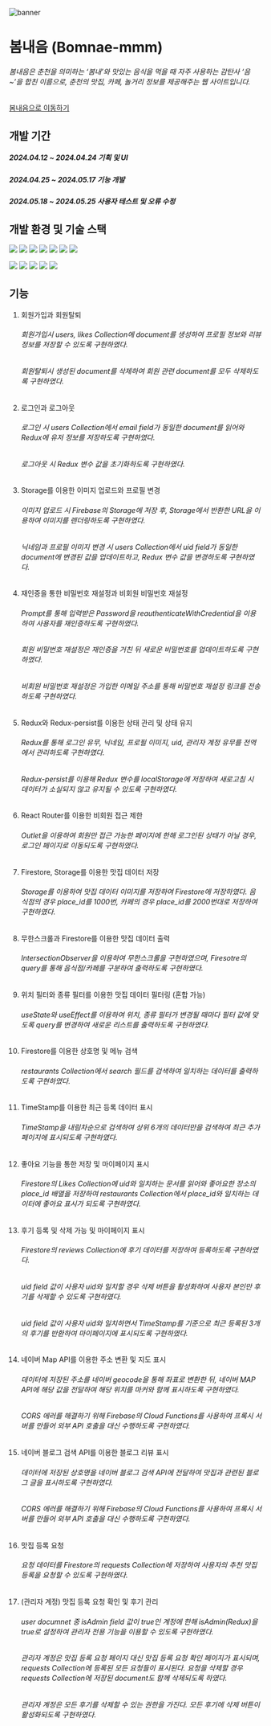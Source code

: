 ![banner](https://github.com/hyunjihub/bomnae_mmm/assets/97017935/fd5cb3c8-0208-4d6f-b329-0c825066ce62)
# 봄내음 (Bomnae-mmm)
###### 봄내음은 춘천을 의미하는 ‘봄내’와 맛있는 음식을 먹을 때 자주 사용하는 감탄사 ‘음~’을 합친 이름으로, 춘천의 맛집, 카페, 놀거리 정보를 제공해주는 웹 사이트입니다.

[봄내음으로 이동하기](https://bomnae-mmm.web.app/)

## 개발 기간
##### 2024.04.12 ~ 2024.04.24 기획 및 UI
##### 2024.04.25 ~ 2024.05.17 기능 개발
##### 2024.05.18 ~ 2024.05.25 사용자 테스트 및 오류 수정

## 개발 환경 및 기술 스택

![](https://img.shields.io/badge/Figma-F24E1E?style=flat-square&logo=figma&logoColor=white)
![](https://img.shields.io/badge/Firebase-FFCA28?style=flat-square&logo=firebase&logoColor=white)
![](https://img.shields.io/badge/Express-000000?style=flat-square&logo=express&logoColor=white)
![](https://img.shields.io/badge/Visual_Studio_Code-0078D4?style=flat-square&logo=visual%20studio%20code&logoColor=white) 
![](https://img.shields.io/badge/GitHub-100000?style=flat-square&logo=github&logoColor=white)
![](https://img.shields.io/badge/Git-F05032?style=flat-square&logo=git&logoColor=white)
![](https://img.shields.io/badge/Notion-000000?style=flat-square&logo=notion&logoColor=white)

![](https://img.shields.io/badge/React-20232A?style=flat-square&logo=react&logoColor=61DAFB)
![](https://img.shields.io/badge/JavaScript-F7DF1E?style=flat-square&logo=JavaScript&logoColor=white)
![](https://img.shields.io/badge/styled--components-DB7093?style=flat-square&logo=styled-components&logoColor=white)
![](https://img.shields.io/badge/Redux-593D88?style=flat-square&logo=redux&logoColor=white)
![](https://img.shields.io/badge/React_Router-CA4245?style=flat-square&logo=react-router&logoColor=white)

## 기능
1. 회원가입과 회원탈퇴
   ###### 회원가입시 users, likes Collection에 document를 생성하여 프로필 정보와 리뷰 정보를 저장할 수 있도록 구현하였다.
   ###### 회원탈퇴시 생성된 document를 삭제하여 회원 관련 document를 모두 삭제하도록 구현하였다.
2. 로그인과 로그아웃
   ###### 로그인 시 users Collection에서 email field가 동일한 document를 읽어와 Redux에 유저 정보를 저장하도록 구현하였다.
   ###### 로그아웃 시 Redux 변수 값을 초기화하도록 구현하였다.
3. Storage를 이용한 이미지 업로드와 프로필 변경
   ###### 이미지 업로드 시 Firebase의 Storage에 저장 후, Storage에서 반환한 URL을 이용하여 이미지를 렌더링하도록 구현하였다.
   ###### 닉네임과 프로필 이미지 변경 시 users Collection에서 uid field가 동일한 document에 변경된 값을 업데이트하고, Redux 변수 값을 변경하도록 구현하였다.
4. 재인증을 통한 비밀번호 재설정과 비회원 비밀번호 재설정
   ###### Prompt를 통해 입력받은 Password을 reauthenticateWithCredential을 이용하여 사용자를 재인증하도록 구현하였다.
   ###### 회원 비밀번호 재설정은 재인증을 거친 뒤 새로운 비밀번호를 업데이트하도록 구현하였다.
   ###### 비회원 비밀번호 재설정은 가입한 이메일 주소를 통해 비밀번호 재설정 링크를 전송하도록 구현하였다.
5. Redux와 Redux-persist를 이용한 상태 관리 및 상태 유지
   ###### Redux를 통해 로그인 유무, 닉네임, 프로필 이미지, uid, 관리자 계정 유무를 전역에서 관리하도록 구현하였다.
   ###### Redux-persist를 이용해 Redux 변수를 localStorage에 저장하여 새로고침 시 데이터가 소실되지 않고 유지될 수 있도록 구현하였다.
6. React Router를 이용한 비회원 접근 제한
    ###### Outlet을 이용하여 회원만 접근 가능한 페이지에 한해 로그인된 상태가 아닐 경우, 로그인 페이지로 이동되도록 구현하였다.
7. Firestore, Storage를 이용한 맛집 데이터 저장
    ###### Storage를 이용하여 맛집 데이터 이미지를 저장하여 Firestore에 저장하였다. 음식점의 경우 place_id를 1000번, 카페의 경우 place_id를 2000번대로 저장하여 구현하였다.
8. 무한스크롤과 Firestore를 이용한 맛집 데이터 출력
    ###### IntersectionObserver을 이용하여 무한스크롤을 구현하였으며, Firesotre의 query를 통해 음식점/카페를 구분하여 출력하도록 구현하였다.
9. 위치 필터와 종류 필터를 이용한 맛집 데이터 필터링 (혼합 가능)
    ###### useState와 useEffect를 이용하여 위치, 종류 필터가 변경될 때마다 필터 값에 맞도록 query를 변경하여 새로운 리스트를 출력하도록 구현하였다.
10. Firestore를 이용한 상호명 및 메뉴 검색
    ###### restaurants Collection에서 search 필드를 검색하여 일치하는 데이터를 출력하도록 구현하였다.
11. TimeStamp를 이용한 최근 등록 데이터 표시
    ###### TimeStamp을 내림차순으로 검색하여 상위 6개의 데이터만을 검색하여 최근 추가 페이지에 표시되도록 구현하였다.
12. 좋아요 기능을 통한 저장 및 마이페이지 표시
    ###### Firestore의 Likes Collection에 uid와 일치하는 문서를 읽어와 좋아요한 장소의 place_id 배열을 저장하여 restaurants Collection에서 place_id와 일치하는 데이터에 좋아요 표시가 되도록 구현하였다.
13. 후기 등록 및 삭제 가능 및 마이페이지 표시
    ###### Firestore의 reviews Collection에 후기 데이터를 저장하여 등록하도록 구현하였다.
    ###### uid field 값이 사용자 uid와 일치할 경우 삭제 버튼을 활성화하여 사용자 본인만 후기를 삭제할 수 있도록 구현하였다.
    ###### uid field 값이 사용자 uid와 일치하면서 TimeStamp를 기준으로 최근 등록된 3개의 후기를 반환하여 마이페이지에 표시되도록 구현하였다.
14. 네이버 Map API를 이용한 주소 변환 및 지도 표시
    ###### 데이터에 저장된 주소를 네이버 geocode을 통해 좌표로 변환한 뒤, 네이버 MAP API에 해당 값을 전달하여 해당 위치를 마커와 함께 표시하도록 구현하였다.
    ###### CORS 에러를 해결하기 위해 Firebase의 Cloud Functions를 사용하여 프록시 서버를 만들어 외부 API 호출을 대신 수행하도록 구현하였다.
15. 네이버 블로그 검색 API를 이용한 블로그 리뷰 표시
    ###### 데이터에 저장된 상호명을 네이버 블로그 검색 API에 전달하여 맛집과 관련된 블로그 글을 표시하도록 구현하였다.
    ###### CORS 에러를 해결하기 위해 Firebase의 Cloud Functions를 사용하여 프록시 서버를 만들어 외부 API 호출을 대신 수행하도록 구현하였다.
16. 맛집 등록 요청
    ###### 요청 데이터를 Firestore의 requests Collection에 저장하여 사용자의 추천 맛집 등록을 요청할 수 있도록 구현하였다.
17. (관리자 계정) 맛집 등록 요청 확인 및 후기 관리
    ###### user documnet 중 isAdmin field 값이 true인 계정에 한해 isAdmin(Redux)을 true로 설정하여 관리자 전용 기능을 이용할 수 있도록 구현하였다.
    ###### 관리자 계정은 맛집 등록 요청 페이지 대신 맛집 등록 요청 확인 페이지가 표시되며, requests Collection에 등록된 모든 요청들이 표시된다. 요청을 삭제할 경우 requests Collection에 저장된 document도 함께 삭제되도록 하였다.
    ###### 관리자 계정은 모든 후기를 삭제할 수 있는 권한을 가진다. 모든 후기에 삭제 버튼이 활성화되도록 구현하였다.
